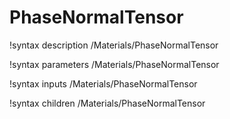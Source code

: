 <!-- MOOSE Documentation Stub: Remove this when content is added. -->

# PhaseNormalTensor

!syntax description /Materials/PhaseNormalTensor

!syntax parameters /Materials/PhaseNormalTensor

!syntax inputs /Materials/PhaseNormalTensor

!syntax children /Materials/PhaseNormalTensor
